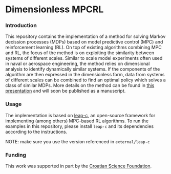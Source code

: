 # Dimensionless MPCRL
### Introduction
This repository contains the implementation of a method for solving Markov decission processes (MDPs) based on model predictive control (MPC) and reinforcement learning (RL). On top of existing algorithms combining MPC and RL, the focus of the method is on exploiting the similarity between systems of different scales. Similar to scale model experiments often used in naval or aerospace engineering, the method relies on dimensional analysis to identify dynamically similar systems. If the components of the algorithm are then expressed in the dimensionless form, data from systems of different scales can be combined to find an optimal policy which solves a class of similar MDPs. More details on the method can be found in [this presentation](https://tinyurl.com/mobdok-presentation-jkh) and will soon be published as a manuscript.

### Usage
The implementation is based on [leap-c](https://github.com/leap-c/leap-c/), an open-source framework for implementing (among others) MPC-based RL algorithms. To run the examples in this repository, please install `leap-c` and its dependencies according to the instructions.

NOTE: make sure you use the version referenced in `external/leap-c`

### Funding
This work was supported in part by the [Croatian Science Foundation](https://hrzz.hr/en/).